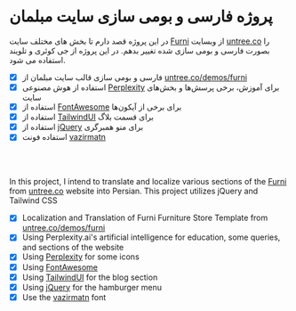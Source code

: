 # پروژه فارسی و بومی سازی سایت مبلمان


در این پروژه قصد دارم تا بخش های مختلف سایت [Furni](https://untree.co/demos/furni/) از وبسایت [untree.co](https://untree.co/) را بصورت فارسی و بومی سازی شده تغییر بدهم. در این پروژه از جی کوئری و تلویند استفاده می شود.
<br>
- [x] فارسی و بومی سازی قالب سایت مبلمان از  [untree.co/demos/furni](https://untree.co/demos/furni/)
- [x] استفاده از هوش مصنوعی [Perplexity](https://Perplexity.ai) برای آموزش، برخی پرسش‌ها و بخش‌های سایت
- [x] استفاده از [FontAwesome](https://FontAwesome.com) برای برخی از آیکون‌ها
- [x] استفاده از [TailwindUI](https://TailwindUI.com) برای قسمت بلاگ
- [x] استفاده از [jQuery](https://jQuery.com) برای منو همبرگری
- [x] استفاده فونت [vazirmatn](https://rastikerdar.github.io/vazirmatn/fa) 

<br>
<br>

In this project, I intend to translate and localize various sections of the [Furni](https://untree.co/demos/furni/) from [untree.co](https://untree.co/) website into Persian. This project utilizes jQuery and Tailwind CSS
<br>

- [x] Localization and Translation of Furni Furniture Store Template from [untree.co/demos/furni](https://untree.co/demos/furni/)
- [x] Using Perplexity.ai's artificial intelligence for education, some queries, and sections of the website
- [x] Using [Perplexity](https://Perplexity.ai) for some icons
- [x] Using [FontAwesome](https://FontAwesome.com)
- [x] Using [TailwindUI](https://TailwindUI.com) for the blog section
- [x] Using [jQuery](https://jQuery.com) for the hamburger menu
- [x] Use the [vazirmatn](https://rastikerdar.github.io/vazirmatn/fa)  font
